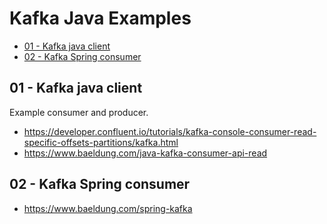 <h1>Kafka Java Examples</h1> 

<!-- TOC -->
  * [01 - Kafka java client](#01---kafka-java-client)
  * [02 - Kafka Spring consumer](#02---kafka-spring-consumer)
<!-- TOC -->

## 01 - Kafka java client
Example consumer and producer.
* https://developer.confluent.io/tutorials/kafka-console-consumer-read-specific-offsets-partitions/kafka.html
* https://www.baeldung.com/java-kafka-consumer-api-read

## 02 - Kafka Spring consumer
* https://www.baeldung.com/spring-kafka
